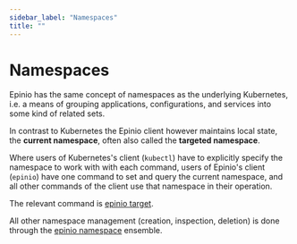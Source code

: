 ```yaml
---
sidebar_label: "Namespaces"
title: ""
---
```


# Namespaces

Epinio has the same concept of namespaces as the underlying Kubernetes, i.e.
a means of grouping applications, configurations, and services into some kind
of related sets.

In contrast to Kubernetes the Epinio client however maintains local state, the
__current namespace__, often also called the __targeted namespace__.

Where users of Kubernetes's client (`kubectl`) have to explicitly specify the
namespace to work with with each command, users of Epinio's client (`epinio`)
have one command to set and query the current namespace, and all other commands
of the client use that namespace in their operation.

The relevant command is [epinio target](commands/cli/epinio_target.md).

All other namespace management (creation, inspection, deletion) is done through
the [epinio namespace](commands/cli/namespace/epinio_namespace.md) ensemble.
